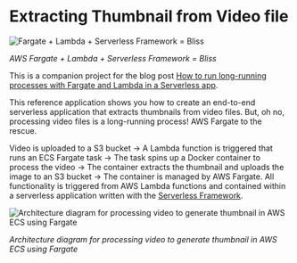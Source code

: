 # Extracting Thumbnail from Video file

![Fargate + Lambda + Serverless Framework = Bliss](https://user-images.githubusercontent.com/8188/34815683-3c9ca24c-f680-11e7-9f23-d45bc78f3e37.png)

*AWS Fargate + Lambda + Serverless Framework = Bliss*

This is a companion project for the blog post [How to run long-running processes with Fargate and Lambda in a Serverless app]().

This reference application shows you how to create an end-to-end serverless application that extracts thumbnails from video files. But, oh no, processing video files is a long-running process! AWS Fargate to the rescue.

Video is uploaded to a S3 bucket -> A Lambda function is triggered that runs an ECS Fargate task -> The task spins up a  Docker container to process the video -> The container extracts the thumbnail and uploads the image to an S3 bucket -> The container is managed by AWS Fargate. All functionality is triggered from AWS Lambda functions and contained within a serverless application written with the [Serverless Framework](https://serverless.com/framework/).

![Architecture diagram for processing video to generate thumbnail in AWS ECS using Fargate](https://user-images.githubusercontent.com/8188/34815433-4b277d74-f67f-11e7-83a0-9ac65d630eab.png)

*Architecture diagram for processing video to generate thumbnail in AWS ECS using Fargate*

